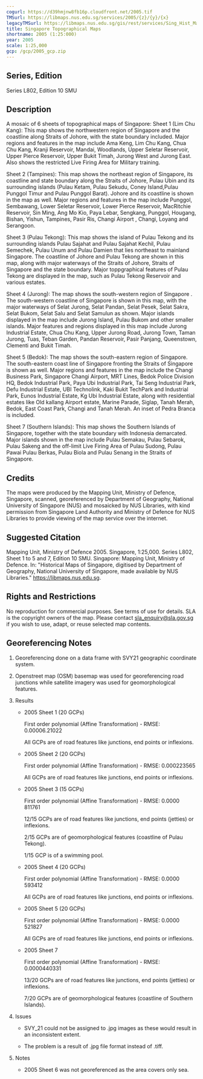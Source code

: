 ```yaml
---
cogurl: https://d39hmjnw8fb16p.cloudfront.net/2005.tif
TMSurl: https://libmaps.nus.edu.sg/services/2005/{z}/{y}/{x}
legacyTMSurl: https://libmaps.nus.edu.sg/gis/rest/services/Sing_Hist_Maps/2005/MapServer/tile/{z}/{y}/{x}
title: Singapore Topographical Maps
shortname: 2005 (1:25:000)
year: 2005
scale: 1:25,000
gcp: /gcp/2005_gcp.zip
---
```


## Series, Edition

Series L802, Edition 10 SMU

## Description

A mosaic of 6 sheets of topographical maps of Singapore: Sheet 1 (Lim Chu Kang): This map shows the northwestern region of Singapore and the coastline along Straits of Johore, with the state boundary included. Major regions and features in the map include Ama Keng, Lim Chu Kang, Chua Chu Kang, Kranji Reservoir, Mandai, Woodlands, Upper Seletar Reservoir, Upper Pierce Reservoir, Upper Bukit Timah, Jurong West and Jurong East. Also shows the restricted Live Firing Area for Military training.

Sheet 2 (Tampines): This map shows the northeast region of Singapore, its coastline and state boundary along the Straits of Johore, Pulau Ubin and its surrounding islands (Pulau Ketam, Pulau Sekudu, Coney Island,Pulau Punggol Timur and Pulau Punggol Barat). Johore and its coastline is shown in the map as well. Major regions and features in the map include Punggol, Sembawang, Lower Seletar Reservoir, Lower Pierce Reservoir, MacRitchie Reservoir, Sin Ming, Ang Mo Kio, Paya Lebar, Sengkang, Punggol, Hougang, Bishan, Yishun, Tampines, Pasir Ris, Changi Airport , Changi, Loyang and Serangoon.

Sheet 3 (Pulau Tekong): This map shows the island of Pulau Tekong and its surrounding islands Pulau Sajahat and Pulau Sajahat Kechil, Pulau Semechek, Pulau Unum and Pulau Damien that lies northeast to mainland Singapore. The coastline of Johore and Pulau Tekong are shown in this map, along with major waterways of the Straits of Johore, Straits of Singapore and the state boundary. Major toppgraphical features of Pulau Tekong are displayed in the map, such as Pulau Tekong Reservoir and various estates.

Sheet 4 (Jurong): The map shows the south-western region of Singapore . The south-western coastline of Singapore is shown in this map, with the major waterways of Selat Jurong, Selat Pandan, Selat Pesek, Selat Sakra, Selat Bukom, Selat Salu and Selat Samulun as shown. Major islands displayed in the map include Jurong Island, Pulau Bukom and other smaller islands. Major features and regions displayed in this map include Jurong Industrial Estate, Chua Chu Kang, Upper Jurong Road, Jurong Town, Taman Jurong, Tuas, Teban Garden, Pandan Reservoir, Pasir Panjang, Queenstown, Clementi and Bukit Timah.

Sheet 5 (Bedok): The map shows the south-eastern region of Singapore. The south-eastern coast line of Singapore fronting the Straits of Singapore is shown as well. Major regions and features in the map include the Changi Business Park, Singapore Changi Airport, MRT Lines, Bedok Police Division HQ, Bedok Industrial Park, Paya Ubi Industrial Park, Tai Seng Industrial Park, Defu Industrial Estate, UBI Technolink, Kaki Bukit TechPark and Industrial Park, Eunos Industrial Estate, Kg Ubi Industrial Estate, along with residential estates like Old kallang Airport estate, Marine Parade, Siglap, Tanah Merah, Bedok, East Coast Park, Changi and Tanah Merah. An inset of Pedra Branca is included.

Sheet 7 (Southern Islands): This map shows the Southern Islands of Singapore, together with the state boundary with Indonesia demarcated. Major islands shown in the map include Pulau Semakau, Pulau Sebarok, Pulau Sakeng and the off-limit Live Firing Area of Pulau Sudong, Pulau Pawai Pulau Berkas, Pulau Biola and Pulau Senang in the Straits of Singapore.

## Credits

The maps were produced by the Mapping Unit, Ministry of Defence, Singapore, scanned, georeferenced by Department of Geography, National University of Singapore (NUS) and mosaicked by NUS Libraries, with kind permission from Singapore Land Authority and Ministry of Defence for NUS Libraries to provide viewing of the map service over the internet.

## Suggested Citation

Mapping Unit, Ministry of Defence 2005. Singapore, 1:25,000. Series L802, Sheet 1 to 5 and 7, Edition 10 SMU. Singapore: Mapping Unit, Ministry of Defence. In: "Historical Maps of Singapore, digitised by Department of Geography, National University of Singapore, made available by NUS Libraries." https://libmaps.nus.edu.sg.

## Rights and Restrictions

No reproduction for commercial purposes. See terms of use for details. SLA is the copyright owners of the map. Please contact sla_enquiry@sla.gov.sg if you wish to use, adapt, or reuse selected map contents.

## Georeferencing Notes

1. Georeferencing done on a data frame with SVY21 geographic coordinate system.

2. Openstreet map (OSM) basemap was used for georeferencing road junctions while satellite imagery was used for geomorphological features.

3. Results

   - 2005 Sheet 1 (20 GCPs)

     First order polynomial (Affine Transformation) - RMSE: 0.00006.21022

     All GCPs are of road features like junctions, end points or inflexions.

   - 2005 Sheet 2 (20 GCPs)

     First order polynomial (Affine Transformation) - RMSE: 0.000223565

     All GCPs are of road features like junctions, end points or inflexions.

   - 2005 Sheet 3 (15 GCPs)

     First order polynomial (Affine Transformation) - RMSE: 0.0000 811761

     12/15 GCPs are of road features like junctions, end points (jetties) or inflexions.

     2/15 GCPs are of geomorphological features (coastline of Pulau Tekong).

     1/15 GCP is of a swimming pool.

   - 2005 Sheet 4 (20 GCPs)

     First order polynomial (Affine Transformation) - RMSE: 0.0000 593412

     All GCPs are of road features like junctions, end points or inflexions.

   - 2005 Sheet 5 (20 GCPs)

     First order polynomial (Affine Transformation) - RMSE: 0.0000 521827

     All GCPs are of road features like junctions, end points or inflexions.

   - 2005 Sheet 7

     First order polynomial (Affine Transformation) - RMSE: 0.0000440331

     13/20 GCPs are of road features like junctions, end points (jetties) or inflexions.

     7/20 GCPs are of geomorphological features (coastline of Southern Islands).

4. Issues

   - SVY_21 could not be assigned to .jpg images as these would result in an inconsistent extent.

   - The problem is a result of .jpg file format instead of .tiff.

5. Notes

   - 2005 Sheet 6 was not georeferenced as the area covers only sea.
